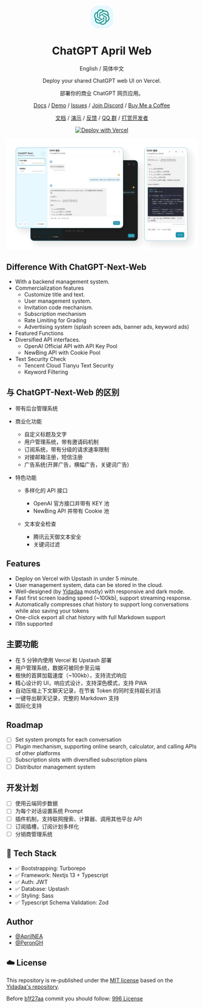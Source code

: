 <div align="center">
<img src="./docs/icon.svg" alt="icon"/>

<h1 align="center">ChatGPT April Web</h1>

English / 简体中文

Deploy your shared ChatGPT web UI on Vercel.

部署你的商业 ChatGPT 网页应用。

[Docs](https://docs.lmo.best/) / [Demo](https://lmo.best/) / [Issues](https://github.com/AprilNEA/ChatGPT-April-Web/issues) / [Join Discord](https://discord.gg/zrhvHCr79N) / [Buy Me a Coffee](https://www.buymeacoffee.com/yidadaa)

[文档](https://docs.lmo.best/) / [演示](https://lmo.best/) / [反馈](https://github.com/AprilNEA/ChatGPT-April-Web/issues) / [QQ 群](https://user-images.githubusercontent.com/16968934/233002565-139daa1a-eb3a-4a12-ac37-6418e7a15d36.png) / [打赏开发者](https://user-images.githubusercontent.com/16968934/227772541-5bcd52d8-61b7-488c-a203-0330d8006e2b.jpg)

[![Deploy with Vercel](https://vercel.com/button)](https://vercel.com/new/clone?repository-url=https%3A%2F%2Fgithub.com%2FAprilNEA%2FChatGPT-April-Web&env=OPENAI_API_KEY&env=CODE&project-name=chatgpt-next-web&repository-name=ChatGPT-Next-Web)

![cover](./docs/cover.png)

</div>

## Difference With ChatGPT-Next-Web

- With a backend management system.
- Commercialization features
    - Customize title and text.
    - User management system.
    - Invitation code mechanism.
    - Subscription mechanism
    - Rate Limiting for Grading
    - Advertising system (splash screen ads, banner ads, keyword ads)
- Featured Functions
- Diversified API interfaces.
    - OpenAI Official API with API Key Pool
    - NewBing API with Cookie Pool
- Text Security Check
    - Tencent Cloud Tianyu Text Security
    - Keyword Filtering

## 与 ChatGPT-Next-Web 的区别

- 带有后台管理系统
- 商业化功能
    - 自定义标题及文字
    - 用户管理系统，带有邀请码机制
    - 订阅系统，带有分级的请求速率限制
    - 对接邮箱注册，短信注册
    - 广告系统(开屏广告，横幅广告，关键词广告)

- 特色功能
    - 多样化的 API 接口

        - OpenAI 官方接口并带有 KEY 池
        - NewBing API 并带有 Cookie 池

    - 文本安全检查

        - 腾讯云天御文本安全
        - 关键词过滤

## Features

- Deploy on Vercel with Upstash in under 5 minute.
- User management system, data can be stored in the cloud.
- Well-designed (by [Yidadaa]() mostly) with responsive and dark mode.
- Fast first screen loading speed (~100kb), support streaming response.
- Automatically compresses chat history to support long conversations while also saving your tokens
- One-click export all chat history with full Markdown support
- I18n supported

## 主要功能

- 在 5 分钟内使用 Vercel 和 Upstash 部署
- 用户管理系统，数据可被同步至云端
- 极快的首屏加载速度（~100kb），支持流式响应
- 精心设计的 UI，响应式设计，支持深色模式，支持 PWA
- 自动压缩上下文聊天记录，在节省 Token 的同时支持超长对话
- 一键导出聊天记录，完整的 Markdown 支持
- 国际化支持

## Roadmap

- [ ] Set system prompts for each conversation
- [ ] Plugin mechanism, supporting online search, calculator, and calling APIs of other platforms
- [ ] Subscription slots with diversified subscription plans
- [ ] Distributor management system

## 开发计划

- [ ] 使用云端同步数据
- [ ] 为每个对话设置系统 Prompt
- [ ] 插件机制，支持联网搜索、计算器、调用其他平台 API
- [ ] 订阅插槽，订阅计划多样化
- [ ] 分销商管理系统

## 🚀 Tech Stack

- ✅ Bootstrapping: Turborepo
- ✅ Framework: Nextjs 13 + Typescript
- ✅ Auth: JWT
- ✅ Database: Upstash
- ✅ Styling: Sass
- ✅ Typescript Schema Validation: Zod

## Author

- [@AprilNEA](https://github.com/AprilNEA)
- [@PeronGH](https://github.com/PeronGH)

## ☁️ License

This repository is re-published under the [MIT license](./LICENSE-MIT) based on
the [Yidadaa's repository](https://github.com/Yidadaa/ChatGPT-Next-Web).

Before [b1f27aa](https://github.com/lmobest/lmobest/commit/b1f27aaf93c88c088db6bae5ac8163e2ffe991bd) commit you should
follow: [996 License](./LICENSE-996)
